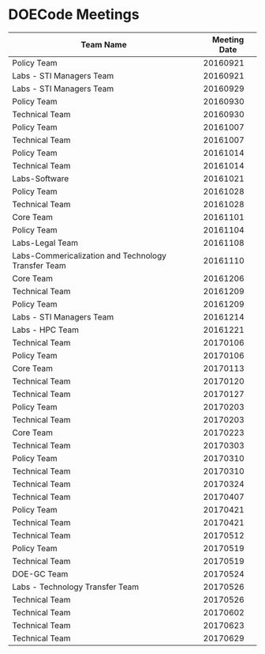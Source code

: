 # DOECode Meetings

| Team Name | Meeting Date |
| --------- | ------------ |
| Policy Team | 20160921 |
| Labs - STI Managers Team | 20160921 |
| Labs - STI Managers Team | 20160929 |
| Policy Team | 20160930 |
| Technical Team | 20160930 |
| Policy Team | 20161007 |
| Technical Team | 20161007 |
| Policy Team | 20161014 |
| Technical Team | 20161014 |
| Labs-Software | 20161021 |
| Policy Team | 20161028 |
| Technical Team | 20161028 |
| Core Team | 20161101 |
| Policy Team | 20161104 |
| Labs-Legal Team | 20161108 |
| Labs-Commericalization and Technology Transfer Team | 20161110 |
| Core Team | 20161206 |
| Technical Team | 20161209 |
| Policy Team | 20161209 |
| Labs - STI Managers Team | 20161214 |
| Labs - HPC Team | 20161221 |
| Technical Team | 20170106 |
| Policy Team | 20170106 |
| Core Team | 20170113 |
| Technical Team | 20170120 |
| Technical Team | 20170127 |
| Policy Team | 20170203 |
| Technical Team | 20170203 |
| Core Team | 20170223 |
| Technical Team | 20170303 |
| Policy Team | 20170310 |
| Technical Team | 20170310 |
| Technical Team | 20170324 |
| Technical Team | 20170407 |
| Policy Team | 20170421 |
| Technical Team | 20170421 |
| Technical Team | 20170512 |
| Policy Team | 20170519 |
| Technical Team | 20170519 |
| DOE-GC Team | 20170524 |
| Labs - Technology Transfer Team | 20170526 |
| Technical Team | 20170526 |
| Technical Team | 20170602 |
| Technical Team | 20170623 |
| Technical Team | 20170629 |
